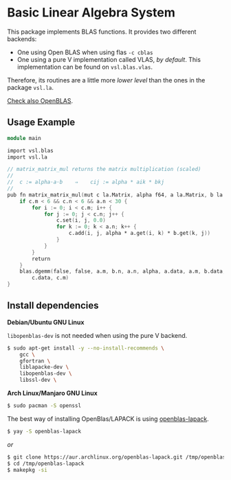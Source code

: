 # Basic Linear Algebra System

This package implements BLAS functions. It provides two different backends:

- One using Open BLAS when using flas `-c cblas`
- One using a pure V implementation called VLAS, *by default*. This implementation can be found on `vsl.blas.vlas`.

Therefore, its routines are a little more
_lower level_ than the ones in the package `vsl.la`.

[Check also OpenBLAS](https://github.com/xianyi/OpenBLAS).

## Usage Example

```v
module main

import vsl.blas
import vsl.la

// matrix_matrix_mul returns the matrix multiplication (scaled)
//
//  c := alpha⋅a⋅b    ⇒    cij := alpha * aik * bkj
//
pub fn matrix_matrix_mul(mut c la.Matrix, alpha f64, a la.Matrix, b la.Matrix) {
	if c.m < 6 && c.n < 6 && a.n < 30 {
		for i := 0; i < c.m; i++ {
			for j := 0; j < c.n; j++ {
				c.set(i, j, 0.0)
				for k := 0; k < a.n; k++ {
					c.add(i, j, alpha * a.get(i, k) * b.get(k, j))
				}
			}
		}
		return
	}
	blas.dgemm(false, false, a.m, b.n, a.n, alpha, a.data, a.m, b.data, b.m, 0.0, mut
		c.data, c.m)
}
```

## Install dependencies

**Debian/Ubuntu GNU Linux**

`libopenblas-dev` is not needed when using the pure V backend.

```sh
$ sudo apt-get install -y --no-install-recommends \
    gcc \
    gfortran \
    liblapacke-dev \
    libopenblas-dev \
    libssl-dev \
```

**Arch Linux/Manjaro GNU Linux**

```sh
$ sudo pacman -S openssl
```

The best way of installing OpenBlas/LAPACK is using
[openblas-lapack](https://aur.archlinux.org/packages/openblas-lapack/).

```sh
$ yay -S openblas-lapack
```

_or_

```sh
$ git clone https://aur.archlinux.org/openblas-lapack.git /tmp/openblas-lapack
$ cd /tmp/openblas-lapack
$ makepkg -si
```
